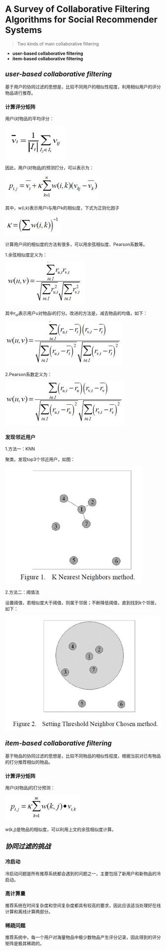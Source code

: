 # A Survey of Collaborative Filtering Algorithms for Social Recommender Systems

>Two kinds of main collaborative filtering

- **user-based collaborative filtering**
- **item-based collaborative filtering**

## *user-based collaborative filtering*

基于用户的协同过滤的思想是，比较不同用户的相似性程度，利用相似用户的评分物品进行推荐。

### **计算评分矩阵**

用户i对物品的平均评分：

![](res/1.jpg)

因此，用户i对物品j的预测打分，可以表示为：

![](res/2.jpg)

其中，w(i,k)表示用户i与用户k的相似度，下式为正则化因子

![](res/3.jpg)

计算用户间的相似度的方法有很多，可以用余弦相似度、Pearson系数等。

1.余弦相似度定义为：

![](res/4.jpg)

其中$r_{ui}$表示用户u对物品i的打分。改进的方法是，减去物品的均值，如下：

![](res/5.jpg)

2.Pearson系数定义为：

![](res/6.jpg)

### **发现邻近用户**

1.方法一：KNN

聚类，发现top3个邻近用户，如图：

![](res/knn.jpg)

2.方法二：阈值法

设置阈值，若相似度大于阈值，则属于邻居；不断降低阈值，直到找到k个邻居，如下：

![](res/yuzhi.jpg)

## *item-based collaborative filtering*

基于物品的协同过滤的思想是，比较不同物品的相似性程度，根据当前对已有物品的打分推荐相似的物品。

### **计算评分矩阵**

用户i对物品j的打分预测：

![](res/7.jpg)

w(k,j)是物品的相似度，可以利用上文的余弦相似度计算。


## *协同过滤的挑战*

### **冷启动**

冷启动问题是所有推荐系统都会遇到的问题之一，主要包括了新用户和新物品的冷启动。

### **高计算量**

推荐系统在时间复杂度和空间复杂度都具有较高的要求，因此应该适当处理好在线计算和离线计算两部分。

### **稀疏问题**

推荐系统中，每一个用户对海量物品中极少数物品产生评分记录，因此得到的评分矩阵是极其稀疏的。

